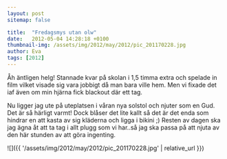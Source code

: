```yaml
---
layout: post
sitemap: false

title:  "Fredagsmys utan olw"
date:   2012-05-04 14:28:18 +0100
thumbnail-img: /assets/img/2012/may/2012/pic_201170228.jpg
author: Eva
tags: [2012]
---
```


Åh äntligen helg! Stannade kvar på skolan i 1,5 timma extra och spelade in film vilket visade sig vara jobbigt då man bara ville hem. Men vi fixade det iaf även om min hjärna fick blackout där ett tag. 

Nu ligger jag ute på uteplatsen i våran nya solstol och njuter som en Gud. Det är så härligt varmt! Dock blåser det lite kallt så det är det enda som hindrar en att kasta av sig kläderna och ligga i bikini ;) Resten av dagen ska jag ägna åt att ta tag i allt plugg som vi har..så jag ska passa på att njuta av den här stunden av att göra ingenting.

![]({{ '/assets/img/2012/may/2012/pic_201170228.jpg'  | relative_url }})

